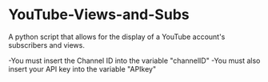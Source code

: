 # YouTube-Views-and-Subs
A python script that allows for the display of a YouTube account's subscribers and views.

-You must insert the Channel ID into the variable "channelID"
-You must also insert your API key into the variable "APIkey"
